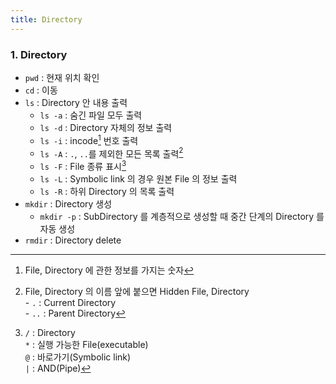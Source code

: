 ```yaml
---
title: Directory
---
```


### 1. Directory
  - `pwd` : 현재 위치 확인
  - `cd`  : 이동
  - `ls`  : Directory 안 내용 출력
    - `ls -a` : 숨긴 파일 모두 출력
    - `ls -d` : Directory 자체의 정보 출력
    - `ls -i` : incode[^incode] 번호 출력
    - `ls -A` : `.`, `..`를 제외한 모든 목록 출력[^2]
    - `ls -F` : File 종류 표시[^3]
    - `ls -L` : Symbolic link 의 경우 원본 File 의 정보 출력
    - `ls -R` : 하위 Directory 의 목록 출력
  - `mkdir` : Directory 생성
    - `mkdir -p` : SubDirectory 를 계층적으로 생성할 때 중간 단계의 Directory 를 자동 생성
  - `rmdir` : Directory delete

[^incode]: File, Directory 에 관한 정보를 가지는 숫자
[^2]: File, Directory 의 이름 앞에 붙으면 Hidden File, Directory <br> - `.` : Current Directory <br> - `..` : Parent Directory
[^3]: `/` : Directory <br> `*` : 실행 가능한 File(executable) <br> `@` : 바로가기(Symbolic link) <br> `|` : AND(Pipe)

